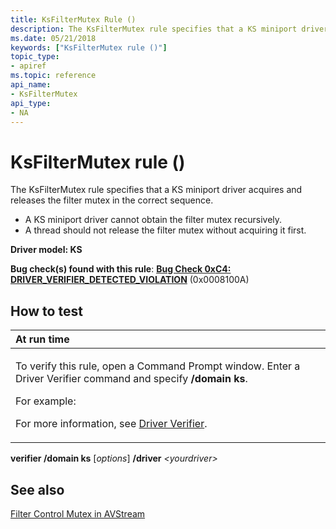 ```yaml
---
title: KsFilterMutex Rule ()
description: The KsFilterMutex rule specifies that a KS miniport driver acquires and releases the filter mutex in the correct sequence.
ms.date: 05/21/2018
keywords: ["KsFilterMutex rule ()"]
topic_type:
- apiref
ms.topic: reference
api_name:
- KsFilterMutex
api_type:
- NA
---
```


# KsFilterMutex rule ()


The KsFilterMutex rule specifies that a KS miniport driver acquires and releases the filter mutex in the correct sequence.

-   A KS miniport driver cannot obtain the filter mutex recursively.
-   A thread should not release the filter mutex without acquiring it first.

**Driver model: KS**

**Bug check(s) found with this rule**: [**Bug Check 0xC4: DRIVER\_VERIFIER\_DETECTED\_VIOLATION**](../debugger/bug-check-0xc4--driver-verifier-detected-violation.md) (0x0008100A)


## How to test

<table>
<colgroup>
<col width="100%" />
</colgroup>
<thead>
<tr class="header">
<th align="left">At run time</th>
</tr>
</thead>
<tbody>
<tr class="odd">
<td align="left"><p>To verify this rule, open a Command Prompt window. Enter a Driver Verifier command and specify <strong>/domain ks</strong>.</p>
<p>For example:</p>
<p></p>
<p>For more information, see <a href="/windows-hardware/drivers/devtest/driver-verifier" data-raw-source="[Driver Verifier](./driver-verifier.md)">Driver Verifier</a>.</p></td>
</tr>
</tbody>
</table>

 

**verifier /domain ks** \[*options*\] **/driver** *&lt;yourdriver&gt;*
## See also

[Filter Control Mutex in AVStream](../stream/filter-control-mutex-in-avstream.md)
